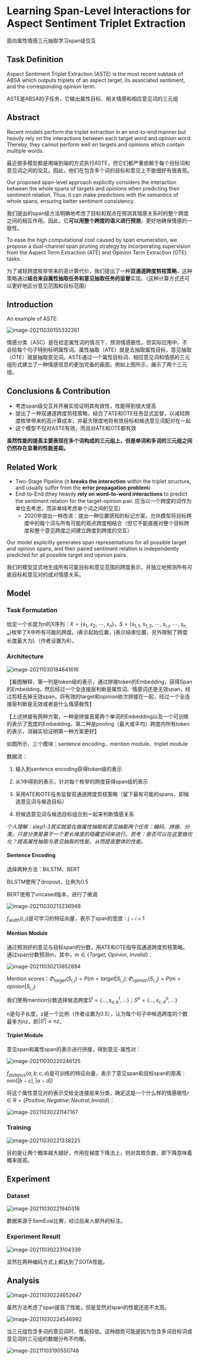 # Learning Span-Level Interactions for Aspect Sentiment Triplet Extraction

面向属性情感三元抽取学习span级交互



## Task Definition

Aspect Sentiment Triplet Extraction (ASTE) is the most recent subtask of ABSA which outputs triplets of an aspect target, its associated sentiment, and the corresponding opinion term.   

ASTE是ABSA的子任务，它输出属性目标、相关情感和相应意见词的三元组



## Abstract

Recent models perform the triplet extraction in an end-to-end manner but heavily rely on the interactions between each target word and opinion word. Thereby, they cannot perform well on targets and opinions which contain multiple words.  

最近很多模型都是用端到端的方式执行ASTE，但它们都严重依赖于每个目标词和意见词之间的交互。因此，他们在包含多个词的目标和意见上不能很好有很表现。

Our proposed span-level approach explicitly considers the interaction between the whole spans of targets and opinions when predicting their sentiment relation.  Thus, it can make predictions with the semantics of whole spans, ensuring better sentiment consistency.  

我们提出的span级方法明确地考虑了目标和观点在预测其情感关系时的整个跨度之间的相互作用。因此，它**可以用整个跨度的语义进行预测**，更好地确保情感的一致性。

To ease the high computational cost caused by span enumeration, we propose a dual-channel span
pruning strategy by incorporating supervision from the Aspect Term Extraction (ATE) and Opinion Term Extraction (OTE) tasks.  

为了减轻跨度枚举带来的高计算代价，我们提出了一种**双通道跨度剪枝策略**，这种策略通过**结合来自属性抽取任务和意见抽取任务的监督**实现。（这种计算方式还可以更好地区分意见范围和目标范围）



## Introduction

An example of ASTE:

![image-20211030155332261](C:\Users\Admin\AppData\Roaming\Typora\typora-user-images\image-20211030155332261.png)

情感分类（ASC）是在给定属性词的情况下，预测情感极性。但实际应用中，不会给每个句子特别标明属性词。属性抽取（ATE）就是去抽取属性目标，意见抽取（OTE）就是抽取意见词。ASTE通过一个属性目标词、相应意见词和情感的三元组形式建立了一种情感信息的更加完备的画面。例如上图所示，展示了两个三元组。



## Conclusions & Contribution

- 考虑span级交互并开展实验证明其有效性，性能得到很大提高
- 提出了一种双通道跨度剪枝策略，结合了ATE和OTE任务显式监督，以减轻跨度枚举带来的高计算成本，并最大限度地将有效目标和候选意见词配对在一起
- 这个模型不仅对ASTE有效，而且对ATE和OTE都有效

**虽然性能的提高主要表现在多个词构成的三元组上，但是单词和多词的三元组之间仍然存在显著的性能差距。**



## Related Work

- Two-Stage Pipeline  (it **breaks the interaction** within the triplet structure, and usually suffer from the **error propagation problem**)
- End-to-End (they heavily **rely on word-to-word interactions** to predict the sentiment relation for the target-opinion pair. 应当以一个跨度的词作为单位去考虑，而非单纯考虑单个词之间的交互)
  - 2020年提出一种改进：提出一种位置感知的标记方案，允许模型将目标跨度中的每个词与所有可能的观点跨度相结合（但它不能直接对整个目标跨度和整个意见跨度之间建立跨度到跨度的交互）

Our model explicitly generates span representations for all possible target and opinion spans, and their paired sentiment relation is independently predicted for all possible target and opinion pairs.  

我们的模型显式地生成所有可能目标和意见范围的跨度表示，并独立地预测所有可能目标和意见对的成对情感关系。



## Model

### Task Formulation

给定一个长度为n的X序列：$X = \lbrace x_1,\ x_2,\ \cdots,\ x_n \rbrace$，$S = \lbrace s_{1,1},\ s_{1,2},\ \cdots,\ s_{i,j},\ \cdots,\ s_{n,n}\rbrace$枚举了X中所有可能的跨度。i表示起始位置，j表示结束位置，另外限制了跨度长度最大为L（作者设置为8）。

### Architecture

![image-20211030184641616](C:\Users\Admin\AppData\Roaming\Typora\typora-user-images\image-20211030184641616.png)

【看图解释，第一列是token级的表示，通过拼接token的Embedding，获得Span的Embedding，然后经过一个全连接层判断是属性词、情感词还是无效span，经过剪枝去掉无效span，将有效的target和opinion依次拼接在一起，经过一个全连接层判断是无效或者是什么情感极性】

【上述拼接有两种方案，一种是拼接首尾两个单词的Embedding以及一个可训练的表示了宽度的Embedding，第二种是pooling（最大或平均）跨度内所有token的表示，消融实验证明第一种方案更好】



如图所示，三个模块：sentence encoding、mention module、triplet module

数据流：

1. 输入到sentence encoding获得token级的表示

2. 从1中得到的表示，针对每个枚举的跨度获得span级的表示

3. 采用ATE和OTE任务监督双通道跨度剪枝策略（留下最有可能的spans，即候选意见词与候选目标）

4. 将候选意见词与候选目标组合到一起来判断情感关系

   

*个人理解：step1-3其实就是在做属性抽取和意见抽取两个任务：编码、拼接、分类。只是分类是基于一个更长维度的隐藏空间来进行。思考：是否可以在这里做优化？提高属性抽取与意见抽取的性能，从而提高整体的性能。*



#### Sentence Encoding

选择两种方法：BiLSTM、BERT

BiLSTM使用了dropout，比例为0.5

BERT使用了uncased版本，进行了微调

![image-20211030213236948](C:\Users\Admin\AppData\Roaming\Typora\typora-user-images\image-20211030213236948.png)

$f_{width}(i,j)$是可学习的特征向量，表示了span的宽度：$j-i+1$



#### Mention Module

通过预测好的意见与目标span的分数，用ATE和OTE指导双通道跨度剪枝策略。通过span分数预测m，其中，$m ∈ \{Target,\ Opinion, \ Invalid\}$：

![image-20211030213852894](C:\Users\Admin\AppData\Roaming\Typora\typora-user-images\image-20211030213852894.png)

Mention scores：$Φ_{target}(S_{i,j}) = P(m = target|S_{i,j}); Φ_{opinion}(S_{i,j}) = P(m = opinion|S_{i,j})$

我们使用mention分数选择候选跨度$S^t=\{…, s^t_{a,b},…\}；S^o=\{…, s^o_{c,d},…\}$

n是句子长度，z是一个比例（作者设置为0.5），认为每个句子中候选跨度的个数最多为nz，即$|S^t| \leq nz$。

#### Triplet Module

意见span和属性span的表示进行拼接，得到意见-属性对：

![image-20211030220246125](C:\Users\Admin\AppData\Roaming\Typora\typora-user-images\image-20211030220246125.png)

$f_{distance}(a,b,c,d)$是可训练的特征向量，表示了意见span和目标span的距离：$min(|b-c|,|a-d|)$

将这个属性意见对的表示交给全连接层来分类，确定这是一个什么样的情感极性$r ∈R = \{Positive; Negative; Neutral; Invalid  \}$：

![image-20211030221147167](C:\Users\Admin\AppData\Roaming\Typora\typora-user-images\image-20211030221147167.png)

### Training

![image-20211030221338225](C:\Users\Admin\AppData\Roaming\Typora\typora-user-images\image-20211030221338225.png)

目的是让两个概率越大越好，作用在梯度下降法上，则对其取负数，即下降意味着概率提高。



## Experiment

### Dataset

![image-20211030221940316](C:\Users\Admin\AppData\Roaming\Typora\typora-user-images\image-20211030221940316.png)

数据来源于SemEval比赛，经过后来人额外的标注。

### Experiment Result

![image-20211030223104339](C:\Users\Admin\AppData\Roaming\Typora\typora-user-images\image-20211030223104339.png)

显然在两种编码方式上都达到了SOTA性能。

## Analysis

![image-20211030224652647](C:\Users\Admin\AppData\Roaming\Typora\typora-user-images\image-20211030224652647.png)

虽然方法考虑了span提高了性能，但是显然对span的性能还是不太高。

![image-20211030224546992](C:\Users\Admin\AppData\Roaming\Typora\typora-user-images\image-20211030224546992.png)

当三元组包含多词的意见词时，性能较低。这种趋势可能是因为包含多词目标词或意见词的三元组的数据分布不均衡。



![image-20211103190550748](C:\Users\Admin\AppData\Roaming\Typora\typora-user-images\image-20211103190550748.png)













